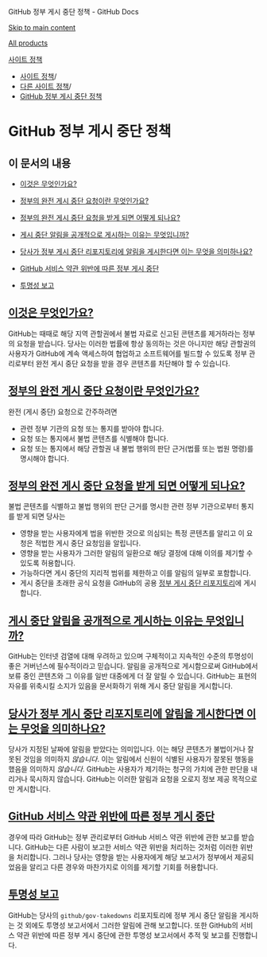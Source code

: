 GitHub 정부 게시 중단 정책 - GitHub Docs

[Skip to main content](#main-content)

[All products](/ko)

[사이트 정책](/ko/site-policy)

* [사이트 정책](/ko/site-policy)/
* [다른 사이트 정책](/ko/site-policy/other-site-policies)/
* [GitHub 정부 게시 중단 정책](/ko/site-policy/other-site-policies/github-government-takedown-policy)

GitHub 정부 게시 중단 정책
==========

이 문서의 내용
----------

* [이것은 무엇인가요?](#what-is-this)

* [정부의 완전 게시 중단 요청이란 무엇인가요?](#what-is-a-complete-government-takedown-request)

* [정부의 완전 게시 중단 요청을 받게 되면 어떻게 되나요?](#what-happens-when-we-receive-a-complete-takedown-request-from-a-government)

* [게시 중단 알림을 공개적으로 게시하는 이유는 무엇입니까?](#why-do-we-publicly-post-takedown-notices)

* [당사가 정부 게시 중단 리포지토리에 알림을 게시한다면 이는 무엇을 의미하나요?](#what-does-it-mean-if-we-post-a-notice-in-our-gov-takedowns-repository)

* [GitHub 서비스 약관 위반에 따른 정부 게시 중단](#government-takedowns-based-on-violations-of-githubs-terms-of-service)

* [투명성 보고](#transparency-reporting)

[이것은 무엇인가요?](#what-is-this)
----------

GitHub는 때때로 해당 지역 관할권에서 불법 자료로 신고된 콘텐츠를 제거하라는 정부의 요청을 받습니다. 당사는 이러한 법률에 항상 동의하는 것은 아니지만 해당 관할권의 사용자가 GitHub에 계속 액세스하여 협업하고 소프트웨어를 빌드할 수 있도록 정부 관리로부터 완전 게시 중단 요청을 받을 경우 콘텐츠를 차단해야 할 수 있습니다.

[정부의 완전 게시 중단 요청이란 무엇인가요?](#what-is-a-complete-government-takedown-request)
----------

완전 (게시 중단) 요청으로 간주하려면

* 관련 정부 기관의 요청 또는 통지를 받아야 합니다.
* 요청 또는 통지에서 불법 콘텐츠를 식별해야 합니다.
* 요청 또는 통지에서 해당 관할권 내 불법 행위의 판단 근거(법률 또는 법원 명령)를 명시해야 합니다.

[정부의 완전 게시 중단 요청을 받게 되면 어떻게 되나요?](#what-happens-when-we-receive-a-complete-takedown-request-from-a-government)
----------

불법 콘텐츠를 식별하고 불법 행위의 판단 근거를 명시한 관련 정부 기관으로부터 통지를 받게 되면 당사는

* 영향을 받는 사용자에게 법을 위반한 것으로 의심되는 특정 콘텐츠를 알리고 이 요청은 적법한 게시 중단 요청임을 알립니다.
* 영향을 받는 사용자가 그러한 알림의 일환으로 해당 결정에 대해 이의를 제기할 수 있도록 허용합니다.
* 가능하다면 게시 중단의 지리적 범위를 제한하고 이를 알림의 일부로 포함합니다.
* 게시 중단을 초래한 공식 요청을 GitHub의 공용 [정부 게시 중단 리포지토리](https://github.com/github/gov-takedowns)에 게시합니다.

[게시 중단 알림을 공개적으로 게시하는 이유는 무엇입니까?](#why-do-we-publicly-post-takedown-notices)
----------

GitHub는 인터넷 검열에 대해 우려하고 있으며 구체적이고 지속적인 수준의 투명성이 좋은 거버넌스에 필수적이라고 믿습니다. 알림을 공개적으로 게시함으로써 GitHub에서 보류 중인 콘텐츠와 그 이유를 일반 대중에게 더 잘 알릴 수 있습니다. GitHub는 표현의 자유를 위축시킬 소지가 있음을 문서화하기 위해 게시 중단 알림을 게시합니다.

[당사가 정부 게시 중단 리포지토리에 알림을 게시한다면 이는 무엇을 의미하나요?](#what-does-it-mean-if-we-post-a-notice-in-our-gov-takedowns-repository)
----------

당사가 지정된 날짜에 알림을 받았다는 의미입니다. 이는 해당 콘텐츠가 불법이거나 잘못된 것임을 의미하지 *않습니다*. 이는 알림에서 신원이 식별된 사용자가 잘못된 행동을 했음을 의미하지 *않습니다*. GitHub는 사용자가 제기하는 청구의 가치에 관한 판단을 내리거나 묵시하지 않습니다. GitHub는 이러한 알림과 요청을 오로지 정보 제공 목적으로만 게시합니다.

[GitHub 서비스 약관 위반에 따른 정부 게시 중단](#government-takedowns-based-on-violations-of-githubs-terms-of-service)
----------

경우에 따라 GitHub는 정부 관리로부터 GitHub 서비스 약관 위반에 관한 보고를 받습니다. GitHub는 다른 사람이 보고한 서비스 약관 위반을 처리하는 것처럼 이러한 위반을 처리합니다. 그러나 당사는 영향을 받는 사용자에게 해당 보고서가 정부에서 제공되었음을 알리고 다른 경우와 마찬가지로 이의를 제기할 기회를 허용합니다.

[투명성 보고](#transparency-reporting)
----------

GitHub는 당사의 `github/gov-takedowns` 리포지토리에 정부 게시 중단 알림을 게시하는 것 외에도 투명성 보고서에서 그러한 알림에 관해 보고합니다. 또한 GitHub의 서비스 약관 위반에 따른 정부 게시 중단에 관한 투명성 보고서에서 추적 및 보고를 진행합니다.

